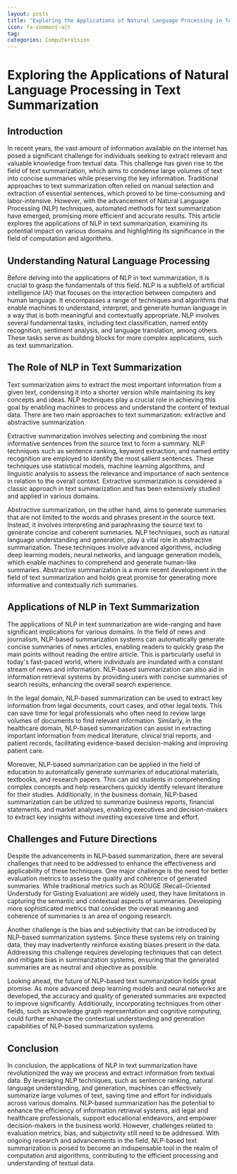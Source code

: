 ```yaml
---
layout: posts
title: "Exploring the Applications of Natural Language Processing in Text Summarization"
icon: fa-comment-alt
tag:      
categories: ComputerVision
---
```



# Exploring the Applications of Natural Language Processing in Text Summarization

## Introduction

In recent years, the vast amount of information available on the internet has posed a significant challenge for individuals seeking to extract relevant and valuable knowledge from textual data. This challenge has given rise to the field of text summarization, which aims to condense large volumes of text into concise summaries while preserving the key information. Traditional approaches to text summarization often relied on manual selection and extraction of essential sentences, which proved to be time-consuming and labor-intensive. However, with the advancement of Natural Language Processing (NLP) techniques, automated methods for text summarization have emerged, promising more efficient and accurate results. This article explores the applications of NLP in text summarization, examining its potential impact on various domains and highlighting its significance in the field of computation and algorithms.

## Understanding Natural Language Processing

Before delving into the applications of NLP in text summarization, it is crucial to grasp the fundamentals of this field. NLP is a subfield of artificial intelligence (AI) that focuses on the interaction between computers and human language. It encompasses a range of techniques and algorithms that enable machines to understand, interpret, and generate human language in a way that is both meaningful and contextually appropriate. NLP involves several fundamental tasks, including text classification, named entity recognition, sentiment analysis, and language translation, among others. These tasks serve as building blocks for more complex applications, such as text summarization.

## The Role of NLP in Text Summarization

Text summarization aims to extract the most important information from a given text, condensing it into a shorter version while maintaining its key concepts and ideas. NLP techniques play a crucial role in achieving this goal by enabling machines to process and understand the content of textual data. There are two main approaches to text summarization: extractive and abstractive summarization.

Extractive summarization involves selecting and combining the most informative sentences from the source text to form a summary. NLP techniques such as sentence ranking, keyword extraction, and named entity recognition are employed to identify the most salient sentences. These techniques use statistical models, machine learning algorithms, and linguistic analysis to assess the relevance and importance of each sentence in relation to the overall context. Extractive summarization is considered a classic approach in text summarization and has been extensively studied and applied in various domains.

Abstractive summarization, on the other hand, aims to generate summaries that are not limited to the words and phrases present in the source text. Instead, it involves interpreting and paraphrasing the source text to generate concise and coherent summaries. NLP techniques, such as natural language understanding and generation, play a vital role in abstractive summarization. These techniques involve advanced algorithms, including deep learning models, neural networks, and language generation models, which enable machines to comprehend and generate human-like summaries. Abstractive summarization is a more recent development in the field of text summarization and holds great promise for generating more informative and contextually rich summaries.

## Applications of NLP in Text Summarization

The applications of NLP in text summarization are wide-ranging and have significant implications for various domains. In the field of news and journalism, NLP-based summarization systems can automatically generate concise summaries of news articles, enabling readers to quickly grasp the main points without reading the entire article. This is particularly useful in today's fast-paced world, where individuals are inundated with a constant stream of news and information. NLP-based summarization can also aid in information retrieval systems by providing users with concise summaries of search results, enhancing the overall search experience.

In the legal domain, NLP-based summarization can be used to extract key information from legal documents, court cases, and other legal texts. This can save time for legal professionals who often need to review large volumes of documents to find relevant information. Similarly, in the healthcare domain, NLP-based summarization can assist in extracting important information from medical literature, clinical trial reports, and patient records, facilitating evidence-based decision-making and improving patient care.

Moreover, NLP-based summarization can be applied in the field of education to automatically generate summaries of educational materials, textbooks, and research papers. This can aid students in comprehending complex concepts and help researchers quickly identify relevant literature for their studies. Additionally, in the business domain, NLP-based summarization can be utilized to summarize business reports, financial statements, and market analyses, enabling executives and decision-makers to extract key insights without investing excessive time and effort.

## Challenges and Future Directions

Despite the advancements in NLP-based summarization, there are several challenges that need to be addressed to enhance the effectiveness and applicability of these techniques. One major challenge is the need for better evaluation metrics to assess the quality and coherence of generated summaries. While traditional metrics such as ROUGE (Recall-Oriented Understudy for Gisting Evaluation) are widely used, they have limitations in capturing the semantic and contextual aspects of summaries. Developing more sophisticated metrics that consider the overall meaning and coherence of summaries is an area of ongoing research.

Another challenge is the bias and subjectivity that can be introduced by NLP-based summarization systems. Since these systems rely on training data, they may inadvertently reinforce existing biases present in the data. Addressing this challenge requires developing techniques that can detect and mitigate bias in summarization systems, ensuring that the generated summaries are as neutral and objective as possible.

Looking ahead, the future of NLP-based text summarization holds great promise. As more advanced deep learning models and neural networks are developed, the accuracy and quality of generated summaries are expected to improve significantly. Additionally, incorporating techniques from other fields, such as knowledge graph representation and cognitive computing, could further enhance the contextual understanding and generation capabilities of NLP-based summarization systems.

## Conclusion

In conclusion, the applications of NLP in text summarization have revolutionized the way we process and extract information from textual data. By leveraging NLP techniques, such as sentence ranking, natural language understanding, and generation, machines can effectively summarize large volumes of text, saving time and effort for individuals across various domains. NLP-based summarization has the potential to enhance the efficiency of information retrieval systems, aid legal and healthcare professionals, support educational endeavors, and empower decision-makers in the business world. However, challenges related to evaluation metrics, bias, and subjectivity still need to be addressed. With ongoing research and advancements in the field, NLP-based text summarization is poised to become an indispensable tool in the realm of computation and algorithms, contributing to the efficient processing and understanding of textual data.